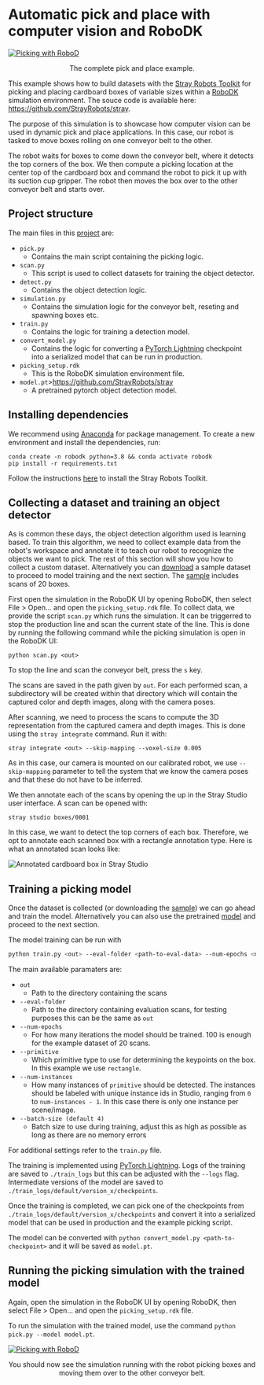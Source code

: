 
# Automatic pick and place with computer vision and RoboDK

<a target="_blank" href="https://stray-data.nyc3.digitaloceanspaces.com/tutorials/pick_video.mp4" title="Picking with RoboDK"><img src="https://stray-data.nyc3.digitaloceanspaces.com/tutorials/pick_cover.png" alt="Picking with RoboD" /></a>
<p align = "center">
The complete pick and place example.
</p>

This example shows how to build datasets with the [Stray Robots Toolkit](https://docs.strayrobots.io) for picking and placing cardboard boxes of variable sizes within a [RoboDK](https://robodk.com/) simulation environment. The souce code is available here: <a href="https://github.com/StrayRobots/stray">https://github.com/StrayRobots/stray</a>.

The purpose of this simulation is to showcase how computer vision can be used in dynamic pick and place applications. In this case, our robot is tasked to move boxes rolling on one conveyor belt to the other.

The robot waits for boxes to come down the conveyor belt, where it detects the top corners of the box. We then compute a picking location at the center top of the cardboard box and command the robot to pick it up with its suction cup gripper. The robot then moves the box over to the other conveyor belt and starts over.

## Project structure

The main files in this <a href="https://github.com/StrayRobots/stray">project</a> are:
- `pick.py`
  - Contains the main script containing the picking logic.
- `scan.py`
  - This script is used to collect datasets for training the object detector.
- `detect.py`
  - Contains the object detection logic.
- `simulation.py`
  - Contains the simulation logic for the conveyor belt, reseting and spawning boxes etc.
- `train.py`
  - Contains the logic for training a detection model.
- `convert_model.py`
  - Contains the logic for converting a <a href="https://pytorch-lightning.readthedocs.io/en/latest/">PyTorch Lightning</a> checkpoint into a serialized model that can be run in production.
- `picking_setup.rdk`
  - This is the RoboDK simulation environment file.
- `model.pt`>https://github.com/StrayRobots/stray
  - A pretrained pytorch object detection model.

## Installing dependencies

We recommend using [Anaconda](https://docs.anaconda.com/anaconda/) for package management. To create a new environment and install the dependencies, run:
```
conda create -n robodk python=3.8 && conda activate robodk
pip install -r requirements.txt
```

Follow the instructions [here](https://docs.strayrobots.io/toolkit/index.html) to install the Stray Robots Toolkit.

## Collecting a dataset and training an object detector

As is common these days, the object detection algorithm used is learning based. To train this algorithm, we need to collect example data from the robot's workspace and annotate it to teach our robot to recognize the objects we want to pick. The rest of this section will show you how to collect a custom dataset. Alternatively you can <a href="https://stray-data.nyc3.digitaloceanspaces.com/tutorials/boxes.zip">download</a> a sample dataset to proceed to model training and the next section. The <a href="https://stray-data.nyc3.digitaloceanspaces.com/tutorials/boxes.zip">sample</a> includes scans of 20 boxes.

First open the simulation in the RoboDK UI by opening RoboDK, then select File > Open... and open the `picking_setup.rdk` file.
To collect data, we provide the script `scan.py` which runs the simulation. It can be triggerred to stop the production line and scan the current state of the line. This is done by running the following command while the picking simulation is open in the RoboDK UI:
```
python scan.py <out>
```

To stop the line and scan the conveyor belt, press the `s` key.

The scans are saved in the path given by `out`. For each performed scan, a subdirectory will be created within that directory which will contain the captured color and depth images, along with the camera poses.

After scanning, we need to process the scans to compute the 3D representation from the captured camera and depth images. This is done using the `stray integrate` command. Run it with:
```
stray integrate <out> --skip-mapping --voxel-size 0.005
```

As in this case, our camera is mounted on our calibrated robot, we use `--skip-mapping` parameter to tell the system that we know the camera poses and that these do not have to be inferred.

We then annotate each of the scans by opening the up in the Stray Studio user interface. A scan can be opened with:
```
stray studio boxes/0001
```

In this case, we want to detect the top corners of each box. Therefore, we opt to annotate each scanned box with a rectangle annotation type. Here is what an annotated scan looks like:

![Annotated cardboard box in Stray Studio](https://stray-data.nyc3.digitaloceanspaces.com/tutorials/annotation.png)

## Training a picking model
Once the dataset is collected (or downloading the <a href="https://stray-data.nyc3.digitaloceanspaces.com/tutorials/boxes.zip">sample</a>) we can go ahead and train the model. Alternatively you can also use the pretrained <a href="https://github.com/StrayRobots/stray/blob/main/examples/robodk/model.pt">model</a> and proceed to the next section.

The model training can be run with

```sh
python train.py <out> --eval-folder <path-to-eval-data> --num-epochs <num-epochs> --primitive rectangle --num-instances 1
```

The main available paramaters are:
- `out`
  - Path to the directory containing the scans
- `--eval-folder`
  - Path to the directory containing evaluation scans, for testing purposes this can be the same as `out`
- `--num-epochs`
  - For how many iterations the model should be trained. 100 is enough for the example dataset of 20 scans.
- `--primitive`
  - Which primitive type to use for determining the keypoints on the box. In this example we use `rectangle`.
- `--num-instances`
  - How many instances of `primitive` should be detected. The instances should be labeled with unique instance ids in Studio, ranging from `0` to `num-instances - 1`. In this case there is only one instance per scene/image.
- `--batch-size (default 4)`
  - Batch size to use during training, adjust this as high as possible as long as there are no memory errors

For additional settings refer to the `train.py` file.

The training is implemented using <a href="https://pytorch-lightning.readthedocs.io/en/latest/">PyTorch Lightning</a>. Logs of the training are saved to `./train_logs` but this can be adjusted with the `--logs` flag. Intermediate versions of the model are saved to `./train_logs/default/version_x/checkpoints`.

Once the training is completed, we can pick one of the checkpoints from `./train_logs/default/version_x/checkpoints` and convert it into a serialized model that can be used in production and the example picking script.

The model can be converted with `python convert_model.py <path-to-checkpoint>` and it will be saved as `model.pt`.

## Running the picking simulation with the trained model

Again, open the simulation in the RoboDK UI by opening RoboDK, then select File > Open... and open the `picking_setup.rdk` file.

To run the simulation with the trained model, use the command `python pick.py --model model.pt`.

<a target="_blank" href="https://stray-data.nyc3.digitaloceanspaces.com/tutorials/pick_video.mp4" title="Picking with RoboDK"><img src="https://stray-data.nyc3.digitaloceanspaces.com/tutorials/pick_cover.png" alt="Picking with RoboD" /></a>
<p align = "center">
You should now see the simulation running with the robot picking boxes and moving them over to the other conveyor belt.
</p>
